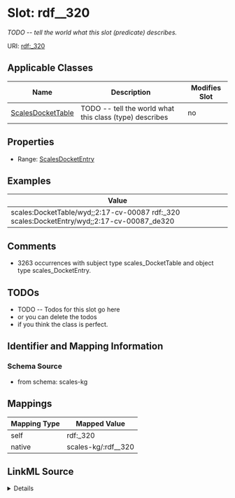 

# Slot: rdf__320


_TODO -- tell the world what this slot (predicate) describes._





URI: [rdf:_320](http://www.w3.org/1999/02/22-rdf-syntax-ns#_320)



<!-- no inheritance hierarchy -->





## Applicable Classes

| Name | Description | Modifies Slot |
| --- | --- | --- |
| [ScalesDocketTable](../classes/ScalesDocketTable.md) | TODO -- tell the world what this class (type) describes |  no  |







## Properties

* Range: [ScalesDocketEntry](../classes/ScalesDocketEntry.md)






## Examples

| Value |
| --- |
| scales:DocketTable/wyd;;2:17-cv-00087 rdf:_320 scales:DocketEntry/wyd;;2:17-cv-00087_de320 |

## Comments

* 3263 occurrences with subject type scales_DocketTable and object type scales_DocketEntry.

## TODOs

* TODO -- Todos for this slot go here
* or you can delete the todos
* if you think the class is perfect.

## Identifier and Mapping Information







### Schema Source


* from schema: scales-kg




## Mappings

| Mapping Type | Mapped Value |
| ---  | ---  |
| self | rdf:_320 |
| native | scales-kg/:rdf__320 |




## LinkML Source

<details>
```yaml
name: rdf__320
description: TODO -- tell the world what this slot (predicate) describes.
todos:
- TODO -- Todos for this slot go here
- or you can delete the todos
- if you think the class is perfect.
comments:
- 3263 occurrences with subject type scales_DocketTable and object type scales_DocketEntry.
examples:
- value: scales:DocketTable/wyd;;2:17-cv-00087 rdf:_320 scales:DocketEntry/wyd;;2:17-cv-00087_de320
from_schema: scales-kg
rank: 1000
slot_uri: rdf:_320
alias: rdf__320
domain_of:
- scales_DocketTable
range: scales_DocketEntry

```
</details>